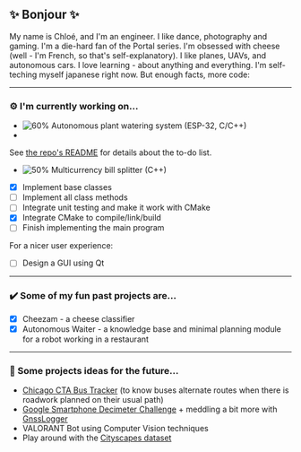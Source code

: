 ## ✨ Bonjour ✨

My name is Chloé, and I'm an engineer. I like dance, photography and gaming. I'm a die-hard fan of the Portal series. I'm obsessed with cheese (well - I'm French, so that's self-explanatory). I like planes, UAVs, and autonomous cars. I love learning - about anything and everything. I'm self-teching myself japanese right now. But enough facts, more code:

___

### :gear: I'm currently working on...
- ![60%](https://progress-bar.dev/60) Autonomous plant watering system (ESP-32, C/C++)
- 
See [the repo's README](https://github.com/niwya/autonomous-plant-watering) for details about the to-do list.  

- ![50%](https://progress-bar.dev/50) Multicurrency bill splitter (C++)
- [X] Implement base classes
- [ ] Implement all class methods
- [ ] Integrate unit testing and make it work with CMake
- [X] Integrate CMake to compile/link/build
- [ ] Finish implementing the main program

For a nicer user experience:
- [ ] Design a GUI using Qt

___

### :heavy_check_mark: Some of my fun past projects are...
- [x] Cheezam - a cheese classifier
- [x] Autonomous Waiter - a knowledge base and minimal planning module for a robot working in a restaurant

___

### :thought_balloon: Some projects ideas for the future...
- [Chicago CTA Bus Tracker](https://www.transitchicago.com/developers/) (to know buses alternate routes when there is roadwork planned on their usual path)
- [Google Smartphone Decimeter Challenge](https://www.kaggle.com/competitions/smartphone-decimeter-2022) + meddling a bit more with [GnssLogger](https://play.google.com/store/apps/details?id=com.google.android.apps.location.gps.gnsslogger)
- VALORANT Bot using Computer Vision techniques
- Play around with the [Cityscapes dataset](https://www.cityscapes-dataset.com/)

<!--
**niwya/niwya** is a ✨ _special_ ✨ repository because its `README.md` (this file) appears on your GitHub profile.

Here are some ideas to get you started:

- 🔭 I’m currently working on ...
- 🌱 I’m currently learning ...
- 👯 I’m looking to collaborate on ...
- 🤔 I’m looking for help with ...
- 💬 Ask me about ...
- 📫 How to reach me: ...
- 😄 Pronouns: ...
- ⚡ Fun fact: ...
-->

